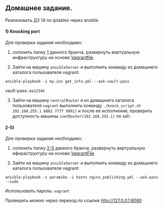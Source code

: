 ## Домашнее задание.
Реализовать ДЗ 14 по iptables через ansible

#### 1) Knocking port

Для проверки задания необходимо:

1) склонить папку [1](https://github.com/bootcd/Otus-linux-homework/tree/ansible/1) данного бранча, развернуть виртуальную инфраструктуру на основе [Vagrantfile](https://github.com/bootcd/Otus-linux-homework/blob/ansible/1/Vagrantfile)

2) Зайти на машину `ansibleServer` и выполнить команду из домашнего каталога пользователя vagrant:

`ansible-playbook -i my.inv get_info.yml --ask-vault-pass`

vault-pass: `Aa12345`

3) Зайти на машину `centralRouter` и из домашнего каталога пользователя `vagrant` выполнить команду `./knock_script.sh 192.168.255.1 8881 7777 9991]` и после ее исполнения, проверить доступность машины `inetRouter(192.168.255.1)` по ssh. 


#### 2-5)
Для проверки задания необходимо:

1) склонить папку [2-5](https://github.com/bootcd/Otus-linux-homework/tree/ansible/2-5) данного бранча, развернуть виртуальную ифнраструктуру на основе [VagrantFile](https://github.com/bootcd/Otus-linux-homework/blob/ansible/2-5/Vagrantfile)

2) Зайти на машину `ansibleServer` и выполнить команду из домашнего каталога пользователя vagrant: 

`ansible-playbook -c paramiko -i hosts nginx_publishing.yml --ask-pass --sudo`

Использовать пароль: `vagrant`

Проверить можно через переход по ссылке http://127.0.0.1:8080
